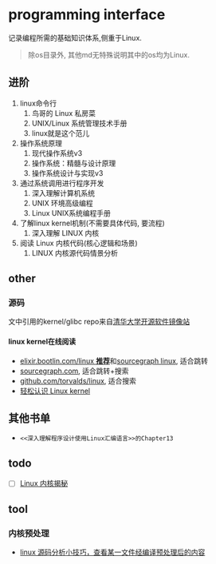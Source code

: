 # programming interface

记录编程所需的基础知识体系,侧重于Linux.

> 除os目录外, 其他md无特殊说明其中的os均为Linux.

## 进阶
1. linux命令行
    1. 鸟哥的 Linux 私房菜
    1. UNIX/Linux 系统管理技术手册
    1. linux就是这个范儿
1. 操作系统原理
    1. 现代操作系统v3
    1. 操作系统：精髓与设计原理
    1. 操作系统设计与实现v3
1. 通过系统调用进行程序开发
    1. 深入理解计算机系统
    1. UNIX 环境高级编程
    1. Linux UNIX系统编程手册
1. 了解linux kernel机制(不需要具体代码, 要流程)
    1. 深入理解 LINUX 内核
1. 阅读 Linux 内核代码(核心逻辑和场景)
    1. LINUX 内核源代码情景分析

## other
### 源码
文中引用的kernel/glibc repo来自[清华大学开源软件镜像站](https://mirror.tuna.tsinghua.edu.cn/help/linux-stable.git/)

#### linux kernel在线阅读
- [elixir.bootlin.com/linux **推荐**](https://elixir.bootlin.com/linux/latest/source)和[sourcegraph linux](https://sourcegraph.com/github.com/torvalds/linux@v5.8-rc3), 适合跳转
- [sourcegraph.com](https://sourcegraph.com/search?q=repo:%5Egithub%5C.com/torvalds/linux%24%40v5.8-rc5+&patternType=literal), 适合跳转+搜索
- [github.com/torvalds/linux](https://github.com/torvalds/linux), 适合搜索
- [轻松认识 Linux kernel](http://www.bricktou.com/)

## 其他书单
- `<<深入理解程序设计使用Linux汇编语言>>的Chapter13`

## todo
- [ ] [Linux 内核揭秘](https://github.com/MintCN/linux-insides-zh)

## tool
### 内核预处理
- [linux 源码分析小技巧，查看某一文件经编译预处理后的内容](http://blog.chinaunix.net/uid-21419530-id-5820125.html)
